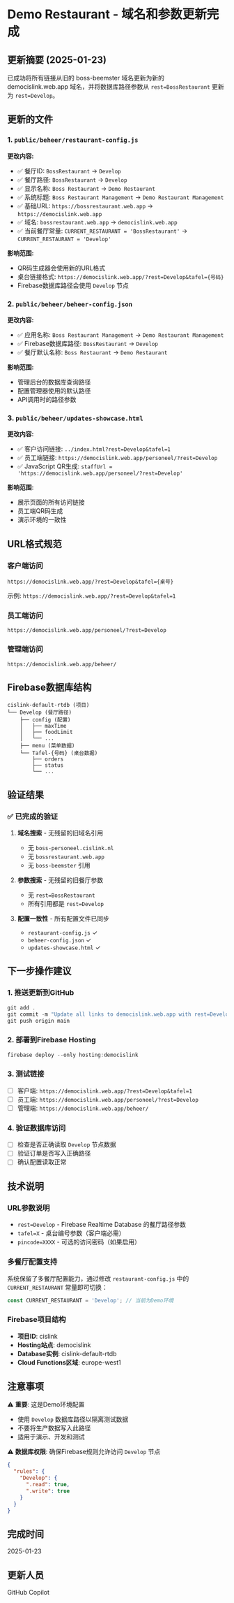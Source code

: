 # Demo Restaurant - 域名和参数更新完成

## 更新摘要 (2025-01-23)

已成功将所有链接从旧的 boss-beemster 域名更新为新的 democislink.web.app 域名，并将数据库路径参数从 `rest=BossRestaurant` 更新为 `rest=Develop`。

## 更新的文件

### 1. `public/beheer/restaurant-config.js`
**更改内容:**
- ✅ 餐厅ID: `BossRestaurant` → `Develop`
- ✅ 餐厅路径: `BossRestaurant` → `Develop`
- ✅ 显示名称: `Boss Restaurant` → `Demo Restaurant`
- ✅ 系统标题: `Boss Restaurant Management` → `Demo Restaurant Management`
- ✅ 基础URL: `https://bossrestaurant.web.app` → `https://democislink.web.app`
- ✅ 域名: `bossrestaurant.web.app` → `democislink.web.app`
- ✅ 当前餐厅常量: `CURRENT_RESTAURANT = 'BossRestaurant'` → `CURRENT_RESTAURANT = 'Develop'`

**影响范围:**
- QR码生成器会使用新的URL格式
- 桌台链接格式: `https://democislink.web.app/?rest=Develop&tafel={号码}`
- Firebase数据库路径会使用 `Develop` 节点

### 2. `public/beheer/beheer-config.json`
**更改内容:**
- ✅ 应用名称: `Boss Restaurant Management` → `Demo Restaurant Management`
- ✅ Firebase数据库路径: `BossRestaurant` → `Develop`
- ✅ 餐厅默认名称: `Boss Restaurant` → `Demo Restaurant`

**影响范围:**
- 管理后台的数据库查询路径
- 配置管理器使用的默认路径
- API调用时的路径参数

### 3. `public/beheer/updates-showcase.html`
**更改内容:**
- ✅ 客户访问链接: `../index.html?rest=Develop&tafel=1`
- ✅ 员工端链接: `https://democislink.web.app/personeel/?rest=Develop`
- ✅ JavaScript QR生成: `staffUrl = 'https://democislink.web.app/personeel/?rest=Develop'`

**影响范围:**
- 展示页面的所有访问链接
- 员工端QR码生成
- 演示环境的一致性

## URL格式规范

### 客户端访问
```
https://democislink.web.app/?rest=Develop&tafel={桌号}
```
示例: `https://democislink.web.app/?rest=Develop&tafel=1`

### 员工端访问
```
https://democislink.web.app/personeel/?rest=Develop
```

### 管理端访问
```
https://democislink.web.app/beheer/
```

## Firebase数据库结构

```
cislink-default-rtdb (项目)
└── Develop (餐厅路径)
    ├── config (配置)
    │   ├── maxTime
    │   ├── foodLimit
    │   └── ...
    ├── menu (菜单数据)
    └── Tafel-{号码} (桌台数据)
        ├── orders
        ├── status
        └── ...
```

## 验证结果

### ✅ 已完成的验证
1. **域名搜索** - 无残留的旧域名引用
   - 无 `boss-personeel.cislink.nl`
   - 无 `bossrestaurant.web.app`
   - 无 `boss-beemster` 引用

2. **参数搜索** - 无残留的旧餐厅参数
   - 无 `rest=BossRestaurant`
   - 所有引用都是 `rest=Develop`

3. **配置一致性** - 所有配置文件已同步
   - `restaurant-config.js` ✓
   - `beheer-config.json` ✓
   - `updates-showcase.html` ✓

## 下一步操作建议

### 1. 推送更新到GitHub
```powershell
git add .
git commit -m "Update all links to democislink.web.app with rest=Develop parameter"
git push origin main
```

### 2. 部署到Firebase Hosting
```powershell
firebase deploy --only hosting:democislink
```

### 3. 测试链接
- [ ] 客户端: `https://democislink.web.app/?rest=Develop&tafel=1`
- [ ] 员工端: `https://democislink.web.app/personeel/?rest=Develop`
- [ ] 管理端: `https://democislink.web.app/beheer/`

### 4. 验证数据库访问
- [ ] 检查是否正确读取 `Develop` 节点数据
- [ ] 验证订单是否写入正确路径
- [ ] 确认配置读取正常

## 技术说明

### URL参数说明
- `rest=Develop` - Firebase Realtime Database 的餐厅路径参数
- `tafel=X` - 桌台编号参数（客户端必需）
- `pincode=XXXX` - 可选的访问密码（如果启用）

### 多餐厅配置支持
系统保留了多餐厅配置能力，通过修改 `restaurant-config.js` 中的 `CURRENT_RESTAURANT` 常量即可切换：
```javascript
const CURRENT_RESTAURANT = 'Develop'; // 当前为Demo环境
```

### Firebase项目结构
- **项目ID**: cislink
- **Hosting站点**: democislink
- **Database实例**: cislink-default-rtdb
- **Cloud Functions区域**: europe-west1

## 注意事项

⚠️ **重要**: 这是Demo环境配置
- 使用 `Develop` 数据库路径以隔离测试数据
- 不要将生产数据写入此路径
- 适用于演示、开发和测试

⚠️ **数据库权限**: 确保Firebase规则允许访问 `Develop` 节点
```json
{
  "rules": {
    "Develop": {
      ".read": true,
      ".write": true
    }
  }
}
```

## 完成时间
2025-01-23

## 更新人员
GitHub Copilot
